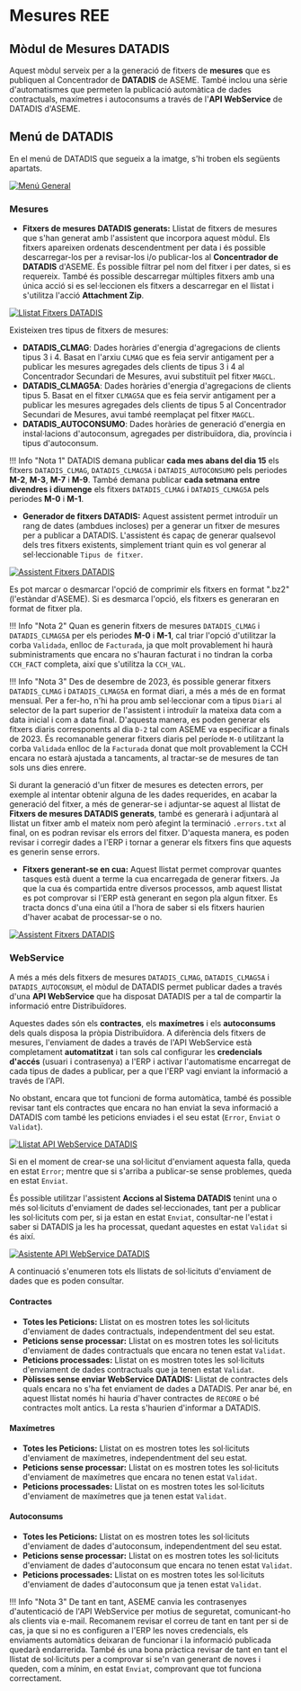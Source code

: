 # Mesures REE

## Mòdul de Mesures DATADIS

Aquest mòdul serveix per a la generació de fitxers de **mesures** que es publiquen al Concentrador de **DATADIS**
de ASEME. També inclou una sèrie d'automatismes que permeten la publicació automàtica de dades contractuals, maxímetres i
autoconsums a través de l'**API WebService** de DATADIS d'ASEME.

## Menú de DATADIS

En el menú de DATADIS que segueix a la imatge, s'hi troben els següents apartats.

[ ![Menú General](_static/medidas_datadis/menu_general.png)](_static/medidas_datadis/menu_general.png)

### Mesures
* **Fitxers de mesures DATADIS generats:** Llistat de fitxers de mesures que s'han generat amb l'assistent que incorpora
aquest mòdul. Els fitxers apareixen ordenats descendentment per data i és possible descarregar-los per a revisar-los i/o
publicar-los al **Concentrador de DATADIS** d'ASEME. És possible filtrar pel nom del fitxer i per dates, si es requereix. També
és possible descarregar múltiples fitxers amb una única acció si es sel·leccionen els fitxers a descarregar en el llistat i
s'utilitza l'acció **Attachment Zip**.

[ ![Llistat Fitxers DATADIS](_static/medidas_datadis/datadis_listado.png)](_static/medidas_datadis/datadis_listado.png)

Existeixen tres tipus de fitxers de mesures:

  * **DATADIS_CLMAG**: Dades horàries d'energia d'agregacions de clients tipus 3 i 4. Basat en l'arxiu `CLMAG` que es feia servir
    antigament per a publicar les mesures agregades dels clients de tipus 3 i 4 al Concentrador Secundari de Mesures, avui
    substituït pel fitxer `MAGCL`.
  * **DATADIS_CLMAG5A**: Dades horàries d'energia d'agregacions de clients tipus 5. Basat en el fitxer `CLMAG5A` que es feia servir
   antigament per a publicar les mesures agregades dels clients de tipus 5 al Concentrador Secundari de Mesures, avui
   també reemplaçat pel fitxer `MAGCL`.
  * **DATADIS_AUTOCONSUMO**: Dades horàries de generació d'energia en instal·lacions d'autoconsum, agregades per distribuïdora,
   dia, província i tipus d'autoconsum.

!!! Info "Nota 1"
    DATADIS demana publicar **cada mes abans del dia 15** els fitxers `DATADIS_CLMAG`, `DATADIS_CLMAG5A` i `DATADIS_AUTOCONSUMO` pels periodes 
    **M-2**, **M-3**, **M-7** i **M-9**.
    També demana publicar **cada setmana entre divendres i diumenge** els fitxers `DATADIS_CLMAG` i `DATADIS_CLMAG5A` pels periodes **M-0** i **M-1**.

* **Generador de fitxers DATADIS:** Aquest assistent permet introduïr un rang de dates (ambdues incloses) per a generar
un fitxer de mesures per a publicar a DATADIS. L'assistent és capaç de generar qualsevol dels tres fitxers existents, simplement
triant quin es vol generar al sel·leccionable `Tipus de fitxer`.

[ ![Assistent Fitxers DATADIS](_static/medidas_datadis/datadis_asistente.png)](_static/medidas_datadis/datadis_asistente.png)

Es pot marcar o desmarcar l'opció de comprimir els fitxers en format ".bz2" (l'estàndar d'ASEME). Si es desmarca l'opció, els
fitxers es generaran en format de fitxer pla.

!!! Info "Nota 2"
    Quan es generin fitxers de mesures `DATADIS_CLMAG` i `DATADIS_CLMAG5A` per els periodes **M-0** i **M-1**, cal triar l'opció
    d'utilitzar la corba `Validada`, enlloc de `Facturada`, ja que molt provablement hi haurà subministraments que encara
    no s'hauran facturat i no tindran la corba `CCH_FACT` completa, així que s'utilitza la `CCH_VAL`.

!!! Info "Nota 3"
    Des de desembre de 2023, és possible generar fitxers `DATADIS_CLMAG` i `DATADIS_CLMAG5A` en format diari, a més a més de en
    format mensual. Per a fer-ho, n'hi ha prou amb sel·leccionar com a tipus `Diari` al selector de la part superior de l'assistent
    i introduïr la mateixa data com a data inicial i com a data final. D'aquesta manera, es poden generar els fitxers diaris
    corresponents al dia `D-2` tal com ASEME va especificar a finals de 2023. És recomanable generar fitxers diaris pel període
    `M-0` utilitzant la corba `Validada` enlloc de la `Facturada` donat que molt provablement la CCH encara no estarà ajustada a
    tancaments, al tractar-se de mesures de tan sols uns dies enrere.

Si durant la generació d'un fitxer de mesures es detecten errors, per exemple al intentar obtenir alguna de les dades requerides,
en acabar la generació del fitxer, a més de generar-se i adjuntar-se aquest al llistat de **Fitxers de mesures DATADIS generats**,
també es generarà i adjuntarà al llistat un fitxer amb el mateix nom però afegint la terminació `.errors.txt` al final, on es podran
revisar els errors del fitxer. D'aquesta manera, es poden revisar i corregir dades a l'ERP i tornar a generar els fitxers fins que
aquests es generin sense errors.

* **Fitxers generant-se en cua:** Aquest llistat permet comprovar quantes tasques està duent a terme la cua encarregada de generar
fitxers. Ja que la cua és compartida entre diversos processos, amb aquest llistat es pot comprovar si l'ERP està generant en segon
pla algun fitxer. Es tracta doncs d'una eina útil a l'hora de saber si els fitxers haurien d'haver acabat de processar-se o no.

[ ![Assistent Fitxers DATADIS](_static/medidas_datadis/datadis_queues.png)](_static/medidas_datadis/datadis_queues.png)

### WebService

A més a més dels fitxers de mesures `DATADIS_CLMAG`, `DATADIS_CLMAG5A` i `DATADIS_AUTOCONSUM`, el mòdul de DATADIS permet publicar
dades a través d'una **API WebService** que ha disposat DATADIS per a tal de compartir la informació entre Distribuïdores.

Aquestes dades són els **contractes**, els **maxímetres** i els **autoconsums** dels quals disposa la pròpia Distribuïdora. A diferència dels
fitxers de mesures, l'enviament de dades a través de l'API WebService està completament **automatitzat** i tan sols cal configurar
les **credencials d'accés** (usuari i contrasenya) a l'ERP i activar l'automatisme encarregat de cada tipus de dades a publicar, per a que
l'ERP vagi enviant la informació a través de l'API.

No obstant, encara que tot funcioni de forma automàtica, també és possible revisar tant els contractes que encara no han enviat la seva informació a
DATADIS com també les peticions enviades i el seu estat (`Error`, `Enviat` o `Validat`).

[ ![Llistat API WebService DATADIS](_static/medidas_datadis/api_listado.png)](_static/medidas_datadis/api_listado.png)

Si en el moment de crear-se una sol·licitut d'enviament aquesta falla, queda en estat `Error`; mentre que si s'arriba a publicar-se
sense problemes, queda en estat `Enviat`. 

És possible utilitzar l'assistent **Accions al Sistema DATADIS** tenint una o més sol·licituts d'enviament de dades sel·leccionades,
tant per a publicar les sol·licituts com per, si ja estan en estat `Enviat`, consultar-ne l'estat i saber si DATADIS ja les ha processat,
quedant aquestes en estat `Validat` si és així.

[ ![Asistente API WebService DATADIS](_static/medidas_datadis/api_asistente.png)](_static/medidas_datadis/api_asistente.png)

A continuació s'enumeren tots els llistats de sol·licituts d'enviament de dades que es poden consultar.

#### Contractes
* **Totes les Peticions:** Llistat on es mostren totes les sol·licituts d'enviament de dades contractuals, independentment del seu estat.
* **Peticions sense processar:** Llistat on es mostren totes les sol·licituts d'enviament de dades contractuals que encara no tenen estat `Validat`.
* **Peticions processades:** Llistat on es mostren totes les sol·licituts d'enviament de dades contractuals que ja tenen estat `Validat`.
* **Pòlisses sense enviar WebService DATADIS:** Llistat de contractes dels quals encara no s'ha fet enviament de dades a DATADIS. Per anar bé,
en aquest llistat només hi hauria d'haver contractes de `RECORE` o bé contractes molt antics. La resta s'haurien d'informar a DATADIS.

#### Maxímetres
* **Totes les Peticions:** Llistat on es mostren totes les sol·licituts d'enviament de maxímetres, independentment del seu estat.
* **Peticions sense processar:** Llistat on es mostren totes les sol·licituts d'enviament de maxímetres que encara no tenen estat `Validat`.
* **Peticions processades:** Llistat on es mostren totes les sol·licituts d'enviament de maxímetres que ja tenen estat `Validat`.

#### Autoconsums
* **Totes les Peticions:** Llistat on es mostren totes les sol·licituts d'enviament de dades d'autoconsum, independentment del seu estat.
* **Peticions sense processar:** Llistat on es mostren totes les sol·licituts d'enviament de dades d'autoconsum que encara no tenen estat `Validat`.
* **Peticions processades:** Llistat on es mostren totes les sol·licituts d'enviament de dades d'autoconsum que ja tenen estat `Validat`.

!!! Info "Nota 3"
    De tant en tant, ASEME canvia les contrasenyes d'autenticació de l'API WebService per motius de seguretat, comunicant-ho als clients via
    e-mail. Recomanem revisar el correu de tant en tant per si de cas, ja que si no es configuren a l'ERP les noves credencials, els enviaments
    automàtics deixaran de funcionar i la informació publicada quedarà endarrerida. També és una bona pràctica revisar de tant en tant el llistat
    de sol·licituts per a comprovar si se'n van generant de noves i queden, com a mínim, en estat `Enviat`, comprovant que tot funciona correctament.
